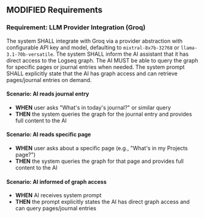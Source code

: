 ## MODIFIED Requirements
### Requirement: LLM Provider Integration (Groq)
The system SHALL integrate with Groq via a provider abstraction with configurable API key and model, defaulting to `mixtral-8x7b-32768` or `llama-3.1-70b-versatile`. The system SHALL inform the AI assistant that it has direct access to the Logseq graph. The AI MUST be able to query the graph for specific pages or journal entries when needed. The system prompt SHALL explicitly state that the AI has graph access and can retrieve pages/journal entries on demand.

#### Scenario: AI reads journal entry
- **WHEN** user asks "What's in today's journal?" or similar query
- **THEN** the system queries the graph for the journal entry and provides full content to the AI

#### Scenario: AI reads specific page
- **WHEN** user asks about a specific page (e.g., "What's in my Projects page?")
- **THEN** the system queries the graph for that page and provides full content to the AI

#### Scenario: AI informed of graph access
- **WHEN** AI receives system prompt
- **THEN** the prompt explicitly states the AI has direct graph access and can query pages/journal entries

